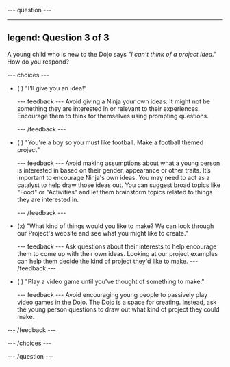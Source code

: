 
--- question ---

---
legend: Question 3 of 3
---

A young child who is new to the Dojo says *"I can’t think of a project idea."* How do you respond?

--- choices ---

- ( ) "I'll give you an idea!"


  --- feedback ---
Avoid giving a Ninja your own ideas. It might not be something they are interested in or relevant to their experiences. Encourage them to think for themselves using prompting questions.

  --- /feedback ---

- ( ) "You're a boy so you must like football. Make a football themed project"


  --- feedback ---
Avoid making assumptions about what a young person is interested in based on their gender, appearance or other traits. It’s important to encourage Ninja's own ideas. You may need to act as a catalyst to help draw those ideas out. You can suggest broad topics like "Food" or "Activities" and let them brainstorm topics related to things they are interested in.

  --- /feedback ---

- (x) "What kind of things would you like to make? We can look through our Project's website and see what you might like to create."


  --- feedback ---
Ask questions about their interests to help encourage them to come up with their own ideas. Looking at our project examples can help them decide the kind of project they'd like to make.
  --- /feedback ---

- ( ) "Play a video game until you've thought of something to make."


  --- feedback ---
Avoid encouraging young people to passively play video games in the Dojo. The Dojo is a space for creating. Instead, ask the young person questions to draw out what kind of project they could make.

--- /feedback ---

--- /choices ---

--- /question ---
